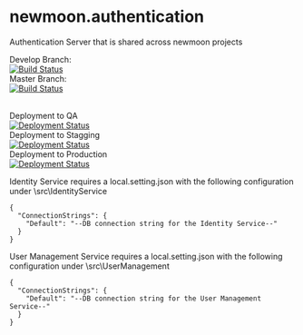 # newmoon.authentication
Authentication Server that is shared across newmoon projects

Develop Branch:<br />
[![Build Status](https://pingdong.visualstudio.com/Newmoon/_apis/build/status/pingdong.newmoon.authentication?branchName=develop)](https://pingdong.visualstudio.com/Newmoon/_build/latest?definitionId=26&branchName=develop)<br />
Master Branch:<br />
[![Build Status](https://pingdong.visualstudio.com/Newmoon/_apis/build/status/pingdong.newmoon.authentication?branchName=master)](https://pingdong.visualstudio.com/Newmoon/_build/latest?definitionId=26&branchName=master)<br />
<br />

Deployment to QA<br />
[![Deployment Status](https://pingdong.vsrm.visualstudio.com/_apis/public/Release/badge/e91eaf4f-be05-424d-b72e-fc1d8aab16fc/1/1)](https://pingdong.visualstudio.com/Newmoon/_release?definitionId=1)<br />
Deployment to Stagging<br />
[![Deployment Status](https://pingdong.vsrm.visualstudio.com/_apis/public/Release/badge/e91eaf4f-be05-424d-b72e-fc1d8aab16fc/1/3)](https://pingdong.visualstudio.com/Newmoon/_release?definitionId=1)<br />
Deployment to Production<br />
[![Deployment Status](https://pingdong.vsrm.visualstudio.com/_apis/public/Release/badge/e91eaf4f-be05-424d-b72e-fc1d8aab16fc/1/4)](https://pingdong.visualstudio.com/Newmoon/_release?definitionId=1)<br />

Identity Service requires a local.setting.json with the following configuration under \src\IdentityService

~~~~
{
  "ConnectionStrings": {
    "Default": "--DB connection string for the Identity Service--"
  }
}
~~~~

User Management Service requires a local.setting.json with the following configuration under \src\UserManagement

~~~~
{
  "ConnectionStrings": {
    "Default": "--DB connection string for the User Management Service--"
  }
}
~~~~
